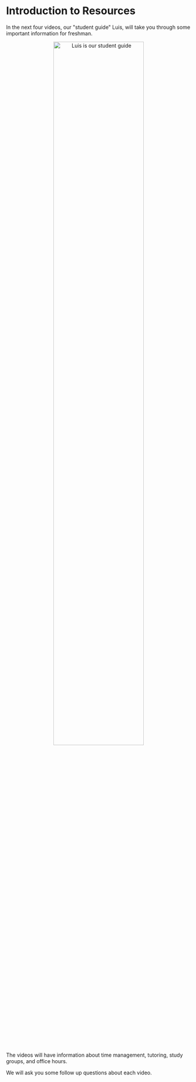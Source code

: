 # Introduction to Resources

In the next four videos, our "student guide" Luis, will take you through some important information for freshman. 
 
<p align="center" style="text-align: center;"><img src="https://i.postimg.cc/CwdDvhrH/Studentguide.png" width=70% alt="Luis is our student guide" /></p>
 
The videos will have information about time management, tutoring, study groups, and office hours. 
 
We will ask you some follow up questions about each video.